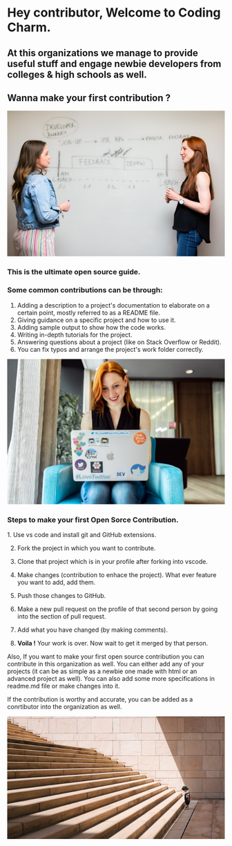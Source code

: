 <h1>Hey contributor, Welcome to Coding Charm.</h1>
<h2>At this organizations we manage to provide useful stuff and engage newbie developers from colleges & high schools as well.</h2>

<h2>Wanna make your first contribution ?</h2>
<img src='opensource.jpg'></img>

<h3>This is the ultimate open source guide.</h3>

<h3>Some common contributions can be through:</h3>

1. Adding a description to a project's documentation to elaborate on a certain point, mostly referred to as a README file.
2. Giving guidance on a specific project and how to use it.
3. Adding sample output to show how the code works.
4. Writing in-depth tutorials for the project.
5. Answering questions about a project (like on Stack Overflow or Reddit).
6. You can fix typos and arrange the project's work folder correctly.

<img src='steps.jpg'></img>

<h3>Steps to make your first Open Sorce Contribution.</h3>
1. Use vs code and install git and GitHub extensions.

2. Fork the project in which you want to contribute.

3. Clone that project which is in your profile after forking into vscode.

4. Make changes (contribution to enhace the project). What ever feature you want to add, add them. 

5. Push those changes to GitHub.

6. Make a new pull request on the profile of that second person by going into the section of pull request.

7. Add what you have changed (by making comments).

8. <strong>Voila !</strong> Your work is over. Now wait to get it merged by that person.


Also, If you want to make your first open source contribution you can contribute in this organization as well.
You can either add any of your projects (it can be as simple as a newbie one made with html or an advanced project as well).
You can also add some more specifications in readme.md file or make changes into it.

If the contribution is worthy and accurate, you can be added as a conrtibutor into the organization as well. 

<img src='justastart.jpg'></img>


